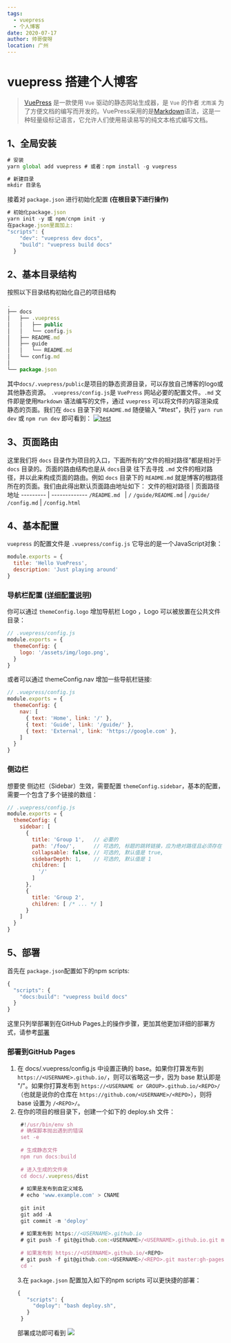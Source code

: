 ```yaml
---
tags: 
  - vuepress
  - 个人博客
date: 2020-07-17
author: 帅哥俊呀
location: 广州
---
```

# vuepress 搭建个人博客
> [VuePress](https://www.vuepress.cn/) 是一款使用 `Vue` 驱动的静态网站生成器，是 `Vue` 的作者 `尤雨溪` 为了方便文档的编写而开发的。VuePress采用的是[Markdown](https://zh.mweb.im/markdown-syntax-guide-full-version-zh.html)语法，这是一种轻量级标记语言，它允许人们使用易读易写的纯文本格式编写文档。
## 1、全局安装

``` js
# 安装
yarn global add vuepress # 或者：npm install -g vuepress

# 新建目录
mkdir 目录名

```
接着对 `package.json` 进行初始化配置 **(在根目录下进行操作)**
``` js
# 初始化package.json
yarn init -y 或 npm/cnpm init -y
在package.json里面加上:
"scripts": {
    "dev": "vuepress dev docs",
    "build": "vuepress build docs"
  }

```
## 2、基本目录结构
按照以下目录结构初始化自己的项目结构

``` js
.
├── docs
│   ├── .vuepress
│   │   ├── public
│   │   └── config.js
│   ├── README.md
│   ├── guide
│   │   └── README.md
│   └── config.md
│ 
└── package.json
```
其中`docs/.vuepress/public`是项目的静态资源目录，可以存放自己博客的logo或其他静态资源。 `.vuepress/config.js`是 `VuePress` 网站必要的配置文件。`.md` 文件即是使用`Markdown` 语法编写的文件，通过 `vuepress` 可以将文件的内容渲染成静态的页面。我们在 `docs` 目录下的 `README.md` 随便输入 “#test”，执行 `yarn run dev` 或 `npm run dev` 即可看到：
<a data-fancybox title="test" href="http://static.shengyc.com/1593442242176.png">![test](http://static.shengyc.com/1593442242176.png)</a>

## 3、页面路由
这里我们将 `docs` 目录作为项目的入口，下面所有的“文件的相对路径”都是相对于 `docs` 目录的。页面的路由结构也是从 `docs`目录 往下去寻找 `.md` 文件的相对路径，并以此来构成页面的路由。例如 `docs` 目录下的 `README.md` 就是博客的根路径所在的页面。我们由此得出默认页面路由地址如下：
文件的相对路径 | 页面路径地址
--------- | -------------
`/README.md	` | `/`
`/guide/README.md` | `/guide/`
`/config.md` | `/config.html`
##  4、基本配置
`vuepress` 的配置文件是 `.vuepress/config.js` 它导出的是一个JavaScript对象：

``` js
module.exports = {
  title: 'Hello VuePress',
  description: 'Just playing around'
}
```
### 导航栏配置 ([详细配置说明](https://www.vuepress.cn/theme/default-theme-config.html#%E9%A6%96%E9%A1%B5ÏÏ))
你可以通过 `themeConfig.logo` 增加导航栏 Logo ，Logo 可以被放置在公共文件目录：

``` js
// .vuepress/config.js
module.exports = {
  themeConfig: {
    logo: '/assets/img/logo.png',
  }
}
```
或者可以通过 themeConfig.nav 增加一些导航栏链接:


``` js
// .vuepress/config.js
module.exports = {
  themeConfig: {
    nav: [
      { text: 'Home', link: '/' },
      { text: 'Guide', link: '/guide/' },
      { text: 'External', link: 'https://google.com' },
    ]
  }
}
```
### 侧边栏
想要使 侧边栏（Sidebar）生效，需要配置 `themeConfig.sidebar`，基本的配置，需要一个包含了多个链接的数组：

``` js
// .vuepress/config.js
module.exports = {
  themeConfig: {
    sidebar: [
      {
        title: 'Group 1',   // 必要的
        path: '/foo/',      // 可选的, 标题的跳转链接，应为绝对路径且必须存在
        collapsable: false, // 可选的, 默认值是 true,
        sidebarDepth: 1,    // 可选的, 默认值是 1
        children: [
          '/'
        ]
      },
      {
        title: 'Group 2',
        children: [ /* ... */ ]
      }
    ]
  }
}
```
## 5、部署
首先在 `package.json`配置如下的npm scripts:
``` js
{
  "scripts": {
    "docs:build": "vuepress build docs"
  }
}
```
这里只列举部署到在GitHub Pages上的操作步骤，更加其他更加详细的部署方式，请参考[部署](https://www.vuepress.cn/guide/deploy.html)
### 部署到GitHub Pages
1. 在 docs/.vuepress/config.js 中设置正确的 base。如果你打算发布到 `https://<USERNAME>.github.io/`，则可以省略这一步，因为 base 默认即是 "/"。如果你打算发布到 `https://<USERNAME or GROUP>.github.io/<REPO>/`（也就是说你的仓库在 `https://github.com/<USERNAME>/<REPO>`），则将 base 设置为 `/<REPO>/`。
2. 在你的项目的根目录下，创建一个如下的 deploy.sh 文件：
   ``` js
    #!/usr/bin/env sh
    # 确保脚本抛出遇到的错误
    set -e
    
    # 生成静态文件
    npm run docs:build
    
    # 进入生成的文件夹
    cd docs/.vuepress/dist
    
    # 如果是发布到自定义域名
    # echo 'www.example.com' > CNAME
    
    git init
    git add -A
    git commit -m 'deploy'
    
    # 如果发布到 https://<USERNAME>.github.io
    # git push -f git@github.com:<USERNAME>/<USERNAME>.github.io.git master
    
    # 如果发布到 https://<USERNAME>.github.io/<REPO>
    # git push -f git@github.com:<USERNAME>/<REPO>.git master:gh-pages
    cd -
   ```
   3.在 `package.json` 配置加入如下的npm scripts 可以更快捷的部署：
   ``` js
   {
      "scripts": {
        "deploy": "bash deploy.sh",
      }
    }
   ```
   部署成功即可看到
   ![](http://static.shengyc.com/1594952587435.png)

